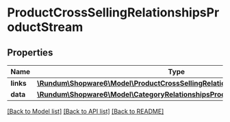 # ProductCrossSellingRelationshipsProductStream

## Properties
Name | Type | Description | Notes
------------ | ------------- | ------------- | -------------
**links** | [**\Rundum\Shopware6\Model\ProductCrossSellingRelationshipsProductStreamLinks**](ProductCrossSellingRelationshipsProductStreamLinks.md) |  | [optional] 
**data** | [**\Rundum\Shopware6\Model\CategoryRelationshipsProductStreamData**](CategoryRelationshipsProductStreamData.md) |  | [optional] 

[[Back to Model list]](../../README.md#documentation-for-models) [[Back to API list]](../../README.md#documentation-for-api-endpoints) [[Back to README]](../../README.md)

